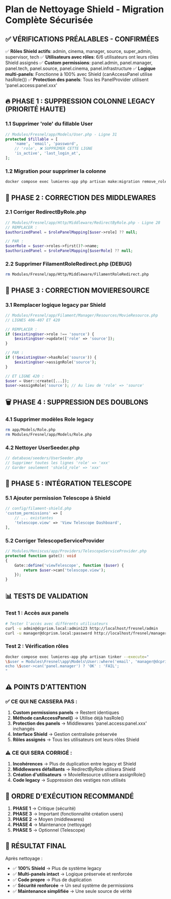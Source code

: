 # Plan de Nettoyage Shield - Migration Complète Sécurisée

## ✅ VÉRIFICATIONS PRÉALABLES - CONFIRMÉES

✅ **Rôles Shield actifs**: admin, cinema, manager, source, super_admin, supervisor, tech
✅ **Utilisateurs avec rôles**: 6/6 utilisateurs ont leurs rôles Shield assignés
✅ **Custom permissions**: panel.admin, panel.manager, panel.tech, panel.source, panel.cinema, panel.infrastructure
✅ **Logique multi-panels**: Fonctionne à 100% avec Shield (canAccessPanel utilise hasRole())
✅ **Protection des panels**: Tous les PanelProvider utilisent 'panel.access:panel.xxx'

## 🔥 PHASE 1 : SUPPRESSION COLONNE LEGACY (PRIORITÉ HAUTE)

### 1.1 Supprimer 'role' du fillable User
```php
// Modules/Fresnel/app/Models/User.php - Ligne 31
protected $fillable = [
    'name', 'email', 'password',
    // 'role', ❌ SUPPRIMER CETTE LIGNE
    'is_active', 'last_login_at',
];
```

### 1.2 Migration pour supprimer la colonne
```bash
docker compose exec lumieres-app php artisan make:migration remove_role_column_from_users_table
```

## 🔧 PHASE 2 : CORRECTION DES MIDDLEWARES

### 2.1 Corriger RedirectByRole.php
```php
// Modules/Fresnel/app/Http/Middleware/RedirectByRole.php - Ligne 28
// REMPLACER :
$authorizedPanel = $rolePanelMapping[$user->role] ?? null;

// PAR :
$userRole = $user->roles->first()?->name;
$authorizedPanel = $rolePanelMapping[$userRole] ?? null;
```

### 2.2 Supprimer FilamentRoleRedirect.php (DEBUG)
```bash
rm Modules/Fresnel/app/Http/Middleware/FilamentRoleRedirect.php
```

## 🎯 PHASE 3 : CORRECTION MOVIERESOURCE

### 3.1 Remplacer logique legacy par Shield
```php
// Modules/Fresnel/app/Filament/Manager/Resources/MovieResource.php
// LIGNES 406-407 ET 420

// REMPLACER :
if ($existingUser->role !== 'source') {
    $existingUser->update(['role' => 'source']);
}

// PAR :
if (!$existingUser->hasRole('source')) {
    $existingUser->assignRole('source');
}

// ET LIGNE 420 :
$user = User::create([...]);
$user->assignRole('source'); // Au lieu de 'role' => 'source'
```

## 🗑️ PHASE 4 : SUPPRESSION DES DOUBLONS

### 4.1 Supprimer modèles Role legacy
```bash
rm app/Models/Role.php
rm Modules/Fresnel/app/Models/Role.php
```

### 4.2 Nettoyer UserSeeder.php
```php
// database/seeders/UserSeeder.php
// Supprimer toutes les lignes 'role' => 'xxx'
// Garder seulement 'shield_role' => 'xxx'
```

## 🔐 PHASE 5 : INTÉGRATION TELESCOPE

### 5.1 Ajouter permission Telescope à Shield
```php
// config/filament-shield.php
'custom_permissions' => [
    // ... existantes
    'telescope.view' => 'View Telescope Dashboard',
],
```

### 5.2 Corriger TelescopeServiceProvider
```php
// Modules/Meniscus/app/Providers/TelescopeServiceProvider.php
protected function gate(): void
{
    Gate::define('viewTelescope', function ($user) {
        return $user->can('telescope.view');
    });
}
```

## 📊 TESTS DE VALIDATION

### Test 1 : Accès aux panels
```bash
# Tester l'accès avec différents utilisateurs
curl -u admin@dcprism.local:admin123 http://localhost/fresnel/admin
curl -u manager@dcprism.local:password http://localhost/fresnel/manager
```

### Test 2 : Vérification rôles
```bash
docker compose exec lumieres-app php artisan tinker --execute="
\$user = Modules\Fresnel\app\Models\User::where('email', 'manager@dcprism.local')->first();
echo \$user->can('panel.manager') ? 'OK' : 'FAIL';
"
```

## ⚠️ POINTS D'ATTENTION

### ✅ CE QUI NE CASSERA PAS :
1. **Custom permissions panels** → Restent identiques
2. **Méthode canAccessPanel()** → Utilise déjà hasRole()
3. **Protection des panels** → Middlewares 'panel.access:panel.xxx' inchangés
4. **Interface Shield** → Gestion centralisée préservée
5. **Rôles assignés** → Tous les utilisateurs ont leurs rôles Shield

### ⚠️ CE QUI SERA CORRIGÉ :
1. **Incohérences** → Plus de duplication entre legacy et Shield
2. **Middlewares défaillants** → RedirectByRole utilisera Shield
3. **Création d'utilisateurs** → MovieResource utilisera assignRole()
4. **Code legacy** → Suppression des vestiges non utilisés

## 🎯 ORDRE D'EXÉCUTION RECOMMANDÉ

1. **PHASE 1** → Critique (sécurité)
2. **PHASE 3** → Important (fonctionnalité création users)
3. **PHASE 2** → Moyen (middlewares)
4. **PHASE 4** → Maintenance (nettoyage)
5. **PHASE 5** → Optionnel (Telescope)

## 🚀 RÉSULTAT FINAL

Après nettoyage :
- ✅ **100% Shield** → Plus de système legacy
- ✅ **Multi-panels intact** → Logique préservée et renforcée
- ✅ **Code propre** → Plus de duplication
- ✅ **Sécurité renforcée** → Un seul système de permissions
- ✅ **Maintenance simplifiée** → Une seule source de vérité
